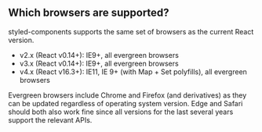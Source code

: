 ## Which browsers are supported?

styled-components supports the same set of browsers as the current React version.

- v2.x (React v0.14+): IE9+, all evergreen browsers
- v3.x (React v0.14+): IE9+, all evergreen browsers
- v4.x (React v16.3+): IE11, IE 9+ (with Map + Set polyfills), all evergreen browsers

Evergreen browsers include Chrome and Firefox (and derivatives) as they can be updated regardless of operating system version. Edge and Safari should both also work fine since all versions for the last several years support the relevant APIs.
